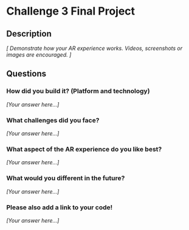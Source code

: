 # Challenge 3 Final Project

## Description

*[ Demonstrate how your AR experience works. Videos, screenshots or images are encouraged. ]*

## Questions

### How did you build it? (Platform and technology)

*[Your answer here...]*

### What challenges did you face?

*[Your answer here...]*

### What aspect of the AR experience do you like best? 

*[Your answer here...]*

### What would you different in the future? 

*[Your answer here...]*

### Please also add a link to your code!

*[Your answer here...]*
